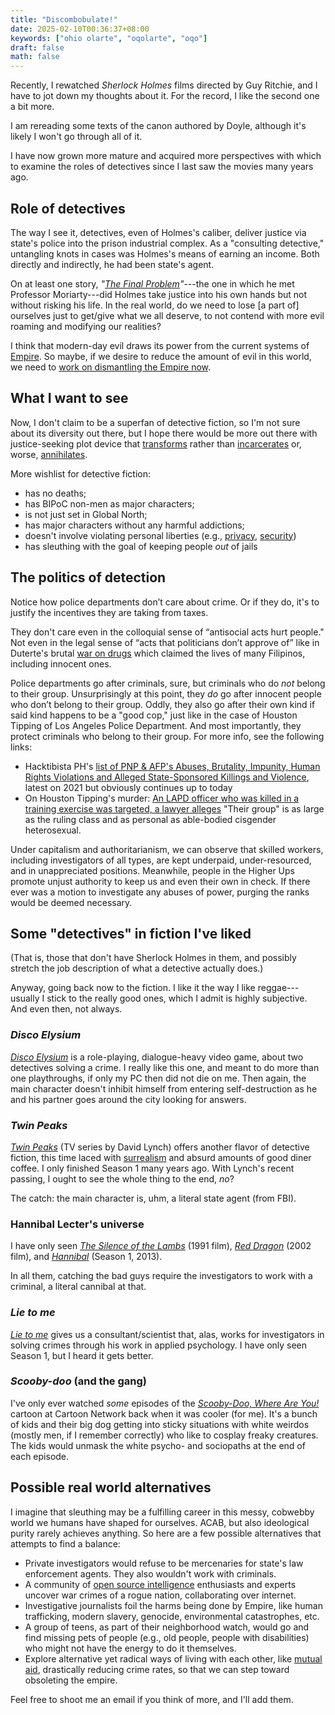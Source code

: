 ```yaml
---
title: "Discombobulate!"
date: 2025-02-10T00:36:37+08:00
keywords: ["ohio olarte", "oqolarte", "oqo"]
draft: false
math: false
---
```


Recently, I rewatched *Sherlock Holmes* films directed by Guy Ritchie,
and I have to jot down my thoughts about it. For
the record, I like the second one a bit more.

I am rereading some
texts of the canon authored by Doyle, although it's likely I won't go
through all of it.

I have now grown more mature and acquired more perspectives with which
to examine the roles of detectives since I last saw the movies many
years ago.

## Role of detectives

The way I see it, detectives, even of Holmes's caliber, deliver justice
via state's police into the prison industrial complex. As a "consulting
detective," untangling knots in cases was Holmes's means of earning an
income. Both
directly and indirectly, he had been state's agent.

On at least one story, *"[The Final Problem](https://www.eastoftheweb.com/short-stories/UBooks/FinaProb.shtml)"*---the
one in which he met Professor Moriarty---did Holmes take justice into
his own hands but not without risking his life. In the real world, do we
need to lose [a part of] ourselves just to get/give what we all deserve,
to not contend with more evil roaming and modifying our realities?

I think that modern-day evil draws its power from the current systems of
[Empire](/empire). So maybe, if we desire to reduce the amount of evil
in this world, we need to [work on dismantling the Empire now](/prefiguration).

## What I want to see

Now, I don't claim to be a superfan of detective fiction, so I'm not
sure about its diversity out there, but I hope there would be more out
there with justice-seeking plot device that
[transforms](/transformative-justice) rather than
[incarcerates](/abolition) or, worse, [annihilates](/destruction).

More wishlist for detective fiction:
- has no deaths;
- has BIPoC non-men as major characters;
- is not just set in Global North;
- has major characters without any harmful addictions;
- doesn't involve violating personal liberties (e.g., [privacy](/privacy), [security](/security))
- has sleuthing with the goal of keeping people *out* of jails

## The politics of detection

Notice how police departments don’t care about crime. Or if they do,
it's to justify the incentives they are taking from taxes.

They don't care even
in the colloquial sense of “antisocial acts hurt people." Not even in
the legal sense of “acts that politicians don’t approve of” like in
Duterte's brutal [war on drugs](/drugwar) which claimed the lives of
many Filipinos, including innocent ones.

Police departments go after criminals, sure, but criminals who do *not*
belong to their group. Unsurprisingly at this point, they *do* go after
innocent people who don’t belong to their group. Oddly, they also go
after their own kind if said kind happens to be a "good cop," just like
in the case of Houston Tipping of Los Angeles Police Department. And
most importantly, they protect criminals who belong to their group. For
more info, see the following links:

- Hacktibista PH's [list of PNP & AFP's Abuses, Brutality, Impunity, Human Rights Violations and Alleged State-Sponsored Killings and Violence](https://hacktibista.ph/abuses), latest on 2021 but obviously continues up to today
- On Houston Tipping's murder: [An LAPD officer who was killed in a training exercise was targeted, a lawyer alleges](https://www.npr.org/2022/10/08/1127580159/houston-tipping-lapd-death-lawsuit)
"Their group" is as large as the ruling class and as personal as
able-bodied cisgender heterosexual.

Under capitalism and authoritarianism, we can observe that skilled
workers, including investigators of all types, are kept underpaid,
under-resourced, and in unappreciated positions. Meanwhile, people in
the Higher Ups promote unjust authority to keep us and even their own in
check. If there ever was a motion to investigate any abuses of power,
purging the ranks would be deemed necessary.

## Some "detectives" in fiction I've liked

(That is, those that don't have Sherlock Holmes in them, and possibly
stretch the job description of what a detective actually does.)

Anyway, going back now to the fiction. I like it the way I like
reggae---usually I stick to the really good ones, which I admit is
highly subjective. And even then, not always.

### *Disco Elysium*

[*Disco Elysium*](https://fitgirl-repacks.site/disco-elysium/) is a role-playing, dialogue-heavy video game, about two
detectives solving a crime. I really like this one, and meant to do more
than one playthroughs, if only my PC then did not die on me. Then again,
the main character doesn't inhibit himself from entering
self-destruction as he and his partner goes around the city looking for
answers.

### *Twin Peaks*

[*Twin Peaks*](https://en.wikipedia.org/wiki/Twin_Peaks) (TV series by David Lynch) offers another flavor of detective
fiction, this time laced with [surrealism](/surrealism) and absurd amounts of good
diner coffee. I only finished Season 1 many years ago. With Lynch's recent
passing, I ought to see the whole thing to the end, *no*?

The catch: the main character is, uhm, a literal state agent (from FBI).

### Hannibal Lecter's universe

I have only seen [*The Silence of the Lambs*](https://en.wikipedia.org/wiki/The_Silence_of_the_Lambs_(film)) (1991 film), [*Red Dragon*](https://en.wikipedia.org/wiki/Red_Dragon_(2002_film))
(2002 film), and [*Hannibal*](https://en.wikipedia.org/wiki/Hannibal_(TV_series)) (Season 1, 2013).

In all them, catching the bad guys require the investigators to work
with a criminal, a literal cannibal at that.

### *Lie to me*

[*Lie to me*](https://en.wikipedia.org/wiki/Lie_to_Me) gives us a
consultant/scientist that, alas, works for investigators in solving
crimes through his work in applied psychology. I have only seen Season
1, but I heard it gets better.

### *Scooby-doo* (and the gang)

I've only ever watched *some* episodes of the [*Scooby-Doo, Where Are You!*](https://en.wikipedia.org/wiki/Scooby-Doo,_Where_Are_You!) cartoon
at Cartoon Network back when it was cooler (for me).
It's a bunch of kids and their big dog getting into sticky
situations with white weirdos (mostly men, if I remember correctly) who
like to cosplay freaky creatures.
The kids would unmask the white psycho- and sociopaths
at the end of each episode.

## Possible real world alternatives

I imagine that sleuthing may be a fulfilling career in this messy,
cobwebby world we humans have shaped for ourselves. ACAB, but also
ideological purity rarely achieves anything. So here
are a few possible alternatives that attempts to find a balance:

- Private investigators would refuse to be mercenaries for state's law
  enforcement agents. They also wouldn't work with criminals.
- A community of [open source intelligence](/osint) enthusiasts and
  experts uncover war crimes of a rogue nation, collaborating over
  internet.
- Investigative journalists foil the harms being done by Empire, like
  human trafficking, modern slavery, genocide, environmental
  catastrophes, etc.
- A group of teens, as part of their neighborhood watch, would go and
  find missing pets of people (e.g., old people, people with
  disabilities) who might not have the energy to do it themselves.
- Explore alternative yet radical ways of living with each other, like
  [mutual aid](/mutual-aid), drastically reducing crime rates, so that
  we can step toward obsoleting the empire.

Feel free to shoot me an email if you think of more, and I'll add them.
